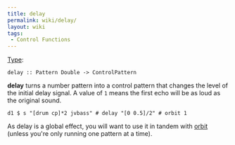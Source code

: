 ```yaml
---
title: delay
permalink: wiki/delay/
layout: wiki
tags:
 - Control Functions
---
```


[Type](/wiki/Type_signature "wikilink"):

    delay :: Pattern Double -> ControlPattern

**delay** turns a number pattern into a control pattern that changes the
level of the initial delay signal. A value of `1` means the first echo
will be as loud as the original sound.

    d1 $ s "[drum cp]*2 jvbass" # delay "[0 0.5]/2" # orbit 1

As delay is a global effect, you will want to use it in tandem with
[orbit](orbit "wikilink") (unless you're only running one pattern at a
time).

